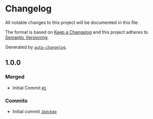 # Changelog

All notable changes to this project will be documented in this file.

The format is based on [Keep a Changelog](https://keepachangelog.com/en/1.0.0/)
and this project adheres to [Semantic Versioning](https://semver.org/spec/v2.0.0.html).

Generated by [`auto-changelog`](https://github.com/CookPete/auto-changelog).

## 1.0.0

### Merged

- Initial Commit [`#1`](https://github.com/antoine-lecomte/pulumi-dynamic-provider-otoroshi/pull/1)

### Commits

- Initial commit [`1bdcb4e`](https://github.com/antoine-lecomte/pulumi-dynamic-provider-otoroshi/commit/1bdcb4ef9c5119cdc2713dcfc21d2c50c570487f)
